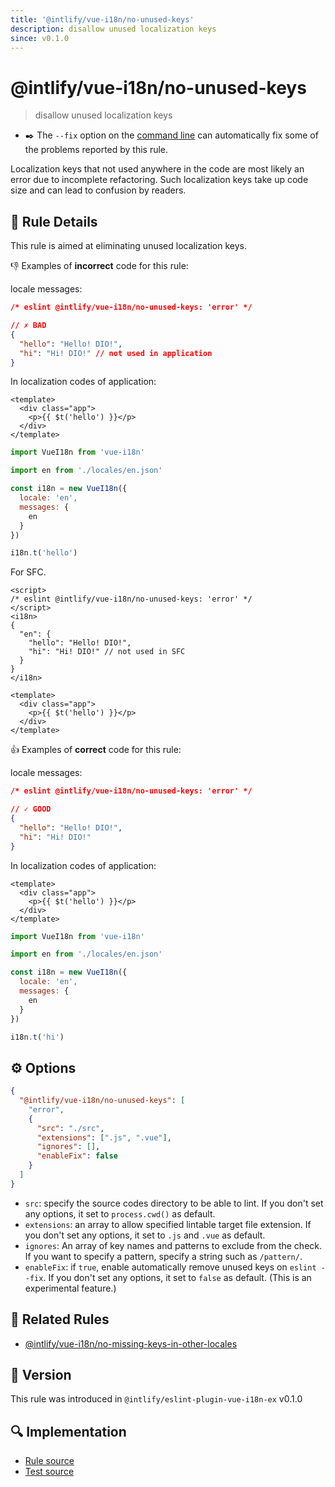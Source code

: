 ```yaml
---
title: '@intlify/vue-i18n/no-unused-keys'
description: disallow unused localization keys
since: v0.1.0
---
```


# @intlify/vue-i18n/no-unused-keys

> disallow unused localization keys

- :black_nib:️ The `--fix` option on the [command line](http://eslint.org/docs/user-guide/command-line-interface#fix) can automatically fix some of the problems reported by this rule.

Localization keys that not used anywhere in the code are most likely an error due to incomplete refactoring. Such localization keys take up code size and can lead to confusion by readers.

## :book: Rule Details

This rule is aimed at eliminating unused localization keys.

:-1: Examples of **incorrect** code for this rule:

locale messages:

<resource-group>

<eslint-code-block fix language="json" filename="en.json">

```json
/* eslint @intlify/vue-i18n/no-unused-keys: 'error' */

// ✗ BAD
{
  "hello": "Hello! DIO!",
  "hi": "Hi! DIO!" // not used in application
}
```

</eslint-code-block>

In localization codes of application:

<eslint-code-block fix>

```vue
<template>
  <div class="app">
    <p>{{ $t('hello') }}</p>
  </div>
</template>
```

</eslint-code-block>

<eslint-code-block fix language="javascript">

```js
import VueI18n from 'vue-i18n'

import en from './locales/en.json'

const i18n = new VueI18n({
  locale: 'en',
  messages: {
    en
  }
})

i18n.t('hello')
```

</eslint-code-block>

</resource-group>

For SFC.

<eslint-code-block fix>

<!-- eslint-skip -->

```vue
<script>
/* eslint @intlify/vue-i18n/no-unused-keys: 'error' */
</script>
<i18n>
{
  "en": {
    "hello": "Hello! DIO!",
    "hi": "Hi! DIO!" // not used in SFC
  }
}
</i18n>

<template>
  <div class="app">
    <p>{{ $t('hello') }}</p>
  </div>
</template>
```

</eslint-code-block>

:+1: Examples of **correct** code for this rule:

locale messages:

<resource-group>

<eslint-code-block fix language="json" filename="en.json">

```json
/* eslint @intlify/vue-i18n/no-unused-keys: 'error' */

// ✓ GOOD
{
  "hello": "Hello! DIO!",
  "hi": "Hi! DIO!"
}
```

</eslint-code-block>

In localization codes of application:

<eslint-code-block fix>

```vue
<template>
  <div class="app">
    <p>{{ $t('hello') }}</p>
  </div>
</template>
```

</eslint-code-block>

<eslint-code-block fix language="javascript">

```js
import VueI18n from 'vue-i18n'

import en from './locales/en.json'

const i18n = new VueI18n({
  locale: 'en',
  messages: {
    en
  }
})

i18n.t('hi')
```

</eslint-code-block>

</resource-group>

## :gear: Options

```json
{
  "@intlify/vue-i18n/no-unused-keys": [
    "error",
    {
      "src": "./src",
      "extensions": [".js", ".vue"],
      "ignores": [],
      "enableFix": false
    }
  ]
}
```

- `src`: specify the source codes directory to be able to lint. If you don't set any options, it set to `process.cwd()` as default.
- `extensions`: an array to allow specified lintable target file extension. If you don't set any options, it set to `.js` and `.vue` as default.
- `ignores`: An array of key names and patterns to exclude from the check. If you want to specify a pattern, specify a string such as `/pattern/`.
- `enableFix`: if `true`, enable automatically remove unused keys on `eslint --fix`. If you don't set any options, it set to `false` as default. (This is an experimental feature.)

## :couple: Related Rules

- [@intlify/vue-i18n/no-missing-keys-in-other-locales](./no-missing-keys-in-other-locales.md)

## :rocket: Version

This rule was introduced in `@intlify/eslint-plugin-vue-i18n-ex` v0.1.0

## :mag: Implementation

- [Rule source](https://github.com/intlify/eslint-plugin-vue-i18n-ex/blob/master/lib/rules/no-unused-keys.ts)
- [Test source](https://github.com/intlify/eslint-plugin-vue-i18n-ex/tree/master/tests/lib/rules/no-unused-keys.ts)
